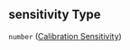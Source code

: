 ## sensitivity Type

`number` ([Calibration Sensitivity](iea43\_wra_data_model-properties-measurement-location-measurement-location-properties-measurement-point-measurement-point-properties-sensor-sensor-properties-calibration-calibration-properties-calibration-sensitivity.md))
